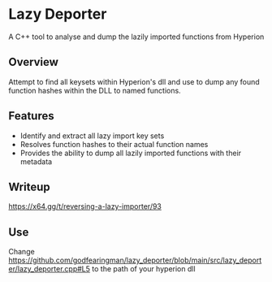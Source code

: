# Lazy Deporter

A C++ tool to analyse and dump the lazily imported functions from Hyperion

## Overview

Attempt to find all keysets within Hyperion's dll and use to dump any found function hashes within the DLL to named functions.

## Features

- Identify and extract all lazy import key sets
- Resolves function hashes to their actual function names
- Provides the ability to dump all lazily imported functions with their metadata

## Writeup
https://x64.gg/t/reversing-a-lazy-importer/93

## Use
Change https://github.com/godfearingman/lazy_deporter/blob/main/src/lazy_deporter/lazy_deporter.cpp#L5 to the path of your hyperion dll
